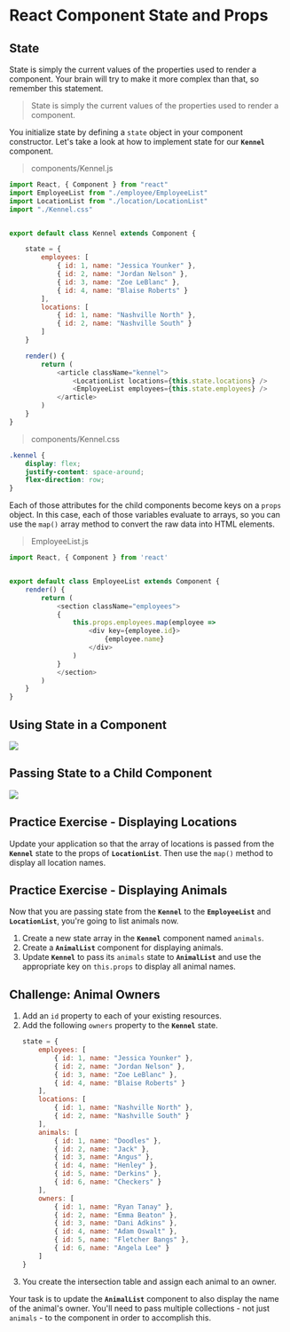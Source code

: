 # React Component State and Props

## State

State is simply the current values of the properties used to render a component. Your brain will try to make it more complex than that, so remember this statement.

> State is simply the current values of the properties used to render a component.

You initialize state by defining a `state` object in your component constructor. Let's take a look at how to implement state for our **`Kennel`** component.

> components/Kennel.js

```js
import React, { Component } from "react"
import EmployeeList from "./employee/EmployeeList"
import LocationList from "./location/LocationList"
import "./Kennel.css"


export default class Kennel extends Component {

    state = {
        employees: [
            { id: 1, name: "Jessica Younker" },
            { id: 2, name: "Jordan Nelson" },
            { id: 3, name: "Zoe LeBlanc" },
            { id: 4, name: "Blaise Roberts" }
        ],
        locations: [
            { id: 1, name: "Nashville North" },
            { id: 2, name: "Nashville South" }
        ]
    }

    render() {
        return (
            <article className="kennel">
                <LocationList locations={this.state.locations} />
                <EmployeeList employees={this.state.employees} />
            </article>
        )
    }
}
```

> components/Kennel.css

```css
.kennel {
    display: flex;
    justify-content: space-around;
    flex-direction: row;
}
```

Each of those attributes for the child components become keys on a `props` object. In this case, each of those variables evaluate to arrays, so you can use the `map()` array method to convert the raw data into HTML elements.

> EmployeeList.js

```js
import React, { Component } from 'react'


export default class EmployeeList extends Component {
    render() {
        return (
            <section className="employees">
            {
                this.props.employees.map(employee =>
                    <div key={employee.id}>
                        {employee.name}
                    </div>
                )
            }
            </section>
        )
    }
}
```

## Using State in a Component

![](./images/state.png)

## Passing State to a Child Component

![](./images/statetoprops.png)


## Practice Exercise - Displaying Locations

Update your application so that the array of locations is passed from the **`Kennel`** state to the props of **`LocationList`**. Then use the `map()` method to display all location names.

## Practice Exercise - Displaying Animals

Now that you are passing state from the **`Kennel`** to the **`EmployeeList`** and **`LocationList`**, you're going to list animals now.

1. Create a new state array in the **`Kennel`** component named `animals`.
2. Create a **`AnimalList`** component for displaying animals.
3. Update **`Kennel`** to pass its `animals` state to **`AnimalList`** and use the appropriate key on `this.props` to display all animal names.

## Challenge: Animal Owners

1. Add an `id` property to each of your existing resources.
1. Add the following `owners` property to the **`Kennel`** state.
    ```js
    state = {
        employees: [
            { id: 1, name: "Jessica Younker" },
            { id: 2, name: "Jordan Nelson" },
            { id: 3, name: "Zoe LeBlanc" },
            { id: 4, name: "Blaise Roberts" }
        ],
        locations: [
            { id: 1, name: "Nashville North" },
            { id: 2, name: "Nashville South" }
        ],
        animals: [
            { id: 1, name: "Doodles" },
            { id: 2, name: "Jack" },
            { id: 3, name: "Angus" },
            { id: 4, name: "Henley" },
            { id: 5, name: "Derkins" },
            { id: 6, name: "Checkers" }
        ],
        owners: [
            { id: 1, name: "Ryan Tanay" },
            { id: 2, name: "Emma Beaton" },
            { id: 3, name: "Dani Adkins" },
            { id: 4, name: "Adam Oswalt" },
            { id: 5, name: "Fletcher Bangs" },
            { id: 6, name: "Angela Lee" }
        ]
    }
    ```
1. You create the intersection table and assign each animal to an owner.

Your task is to update the **`AnimalList`** component to also display the name of the animal's owner. You'll need to pass multiple collections - not just `animals` - to the component in order to accomplish this.
